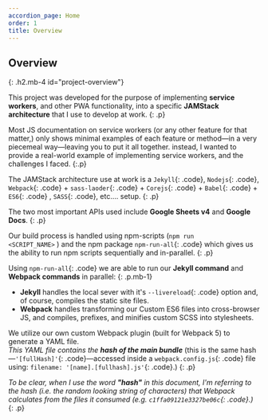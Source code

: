 ```yaml
---
accordion_page: Home
order: 1
title: Overview
---
```


## Overview
{: .h2.mb-4 id="project-overview"}

This project was developed for the purpose of implementing 
**service workers**, and other PWA functionality, into a specific 
**JAMStack architecture** that I use to develop at work.
{: .p}

Most JS documentation on service workers (or any other feature for that matter,) 
only shows minimal examples of each feature or method—in a very piecemeal way—leaving 
you to put it all together. instead, I wanted to provide a real-world example of 
implementing service workers, and the challenges I faced.
{:.p}

The JAMStack architecture use at work is a `Jekyll`{: .code}, `Nodejs`{: .code}, 
`Webpack`{: .code} + `sass-laoder`{: .code} + `Corejs`{: .code} + `Babel`{: .code} +
`ES6`{: .code} ,  `SASS`{: .code}, etc.... setup.
{: .p}

The two most important APIs used include **Google Sheets v4** and **Google Docs**.
{: .p}

Our build process is handled using npm-scripts (<code class="code mx-1 code__bash">npm run <span class="code--blue">&lt;SCRIPT_NAME&gt;</span></code> ) 
and the npm package `npm-run-all`{: .code} which gives us the ability to run npm scripts sequentially and in-parallel.
{: .p}

Using `npm-run-all`{: .code} we are able to run our **Jekyll command** and **Webpack commands** in parallel:
{: .p.mb-1}

- **Jekyll** handles the local sever with it's `--livereload`{: .code} option and, of course, 
  compiles the static site&nbsp;files.
- **Webpack** handles transforming our Custom ES6 files into cross-browser JS, and compiles, 
  prefixes, and minifies custom SCSS into stylesheets.

We utilize our own custom Webpack plugin (built for Webpack 5) to generate a YAML file. \
_This YAML file contains the **hash of the main bundle**_ (this is the same 
hash&mdash;`'[fullHash]'`{: .code}&mdash;accessed inside a `webpack.config.js`{: .code} file using: 
`filename: '[name].[fullhash].js'`{: .code}.)
{: .p}

_To be clear, when I use the word **"hash"** in this document, 
I'm referring to the hash (i.e. the random looking string of characters) that Webpack 
calculates from the files it consumed (e.g. `c1ffa09121e3327be06c`{: .code}.)_
{: .p}
